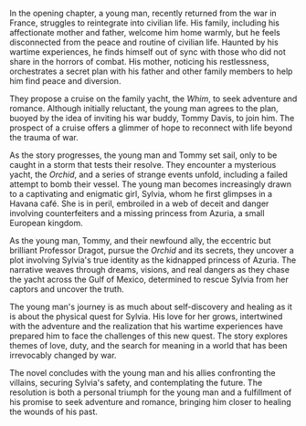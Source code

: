 In the opening chapter, a young man, recently returned from the war in France, struggles to reintegrate into civilian life. His family, including his affectionate mother and father, welcome him home warmly, but he feels disconnected from the peace and routine of civilian life. Haunted by his wartime experiences, he finds himself out of sync with those who did not share in the horrors of combat. His mother, noticing his restlessness, orchestrates a secret plan with his father and other family members to help him find peace and diversion.

They propose a cruise on the family yacht, the _Whim_, to seek adventure and romance. Although initially reluctant, the young man agrees to the plan, buoyed by the idea of inviting his war buddy, Tommy Davis, to join him. The prospect of a cruise offers a glimmer of hope to reconnect with life beyond the trauma of war.

As the story progresses, the young man and Tommy set sail, only to be caught in a storm that tests their resolve. They encounter a mysterious yacht, the _Orchid_, and a series of strange events unfold, including a failed attempt to bomb their vessel. The young man becomes increasingly drawn to a captivating and enigmatic girl, Sylvia, whom he first glimpses in a Havana café. She is in peril, embroiled in a web of deceit and danger involving counterfeiters and a missing princess from Azuria, a small European kingdom.

As the young man, Tommy, and their newfound ally, the eccentric but brilliant Professor Dragot, pursue the _Orchid_ and its secrets, they uncover a plot involving Sylvia's true identity as the kidnapped princess of Azuria. The narrative weaves through dreams, visions, and real dangers as they chase the yacht across the Gulf of Mexico, determined to rescue Sylvia from her captors and uncover the truth.

The young man's journey is as much about self-discovery and healing as it is about the physical quest for Sylvia. His love for her grows, intertwined with the adventure and the realization that his wartime experiences have prepared him to face the challenges of this new quest. The story explores themes of love, duty, and the search for meaning in a world that has been irrevocably changed by war.

The novel concludes with the young man and his allies confronting the villains, securing Sylvia's safety, and contemplating the future. The resolution is both a personal triumph for the young man and a fulfillment of his promise to seek adventure and romance, bringing him closer to healing the wounds of his past.